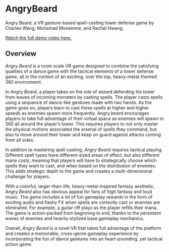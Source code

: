 # AngryBeard
Angry Beard, a VR gesture-based spell-casting tower defense game by Charles Wang, Mohamad Moneimne, and Rachel Hwang.

[Watch the full demo video here.](https://vimeo.com/196372438)

## Overview
_Angry Beard_ is a room scale VR game designed to combine the satisfying qualities of a dance game with the tactical elements of a tower defense game, all in the context of an exciting, over the top, heavy-metal-themed 360 environment.

In _Angry Beard_, a player takes on the role of wizard defending his tower from waves of incoming monsters by casting spells. The player casts spells using a sequence of dance-like gestures made with two hands. As the game goes on, players learn to cast these spells at higher and higher speeds as enemies spawn more frequently. Angry beard encourages players to take full advantage of their virtual space as enemies will spawn in 360 all around the player’s tower. This requires players to not only master the physical motions associated the arsenal of spells they command, but also to move around their tower and keep on guard against attacks coming from all sides.

In addition to mastering spell casting, _Angry Beard_ requires tactical playing. Different spell types have different-sized areas of effect, but also different mana costs, meaning that players will have to strategically choose which spells they want to cast, and when based on the distribution of enemies. This adds strategic depth to the game and creates a multi-dimensional challenge for players.

With a colorful, larger-than-life, heavy-metal-inspired fantasy aesthetic, _Angry Beard_ also has obvious appeal for fans of high fantasy and loud music. The game includes a lot of fun gameplay rewards in the form of exciting audio and flashy FX when spells are correctly cast or enemies are eliminated. For example, a guitar riff plays as the player refills their mana. The game is action-packed from beginning to end, thanks to the persistent waves of enemies and heavily-stylized base gameplay mechanics.

Overall, _Angry Beard_ is a novel VR that takes full advantage of the platform and creates a memorable, cross-genre gameplay experience by incorporating the fun of dance gestures into an heart-pounding, yet tactical action game.
